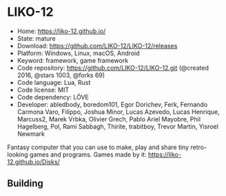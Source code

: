# LIKO-12

- Home: https://liko-12.github.io/
- State: mature
- Download: https://github.com/LIKO-12/LIKO-12/releases
- Platform: Windows, Linux, macOS, Android
- Keyword: framework, game framework
- Code repository: https://github.com/LIKO-12/LIKO-12.git (@created 2016, @stars 1003, @forks 69)
- Code language: Lua, Rust
- Code license: MIT
- Code dependency: LÖVE
- Developer: abledbody, boredom101, Egor Dorichev, Ferk, Fernando Carmona Varo, Filippo, Joshua Minor, Lucas Azevedo, Lucas Henrique, Marcuss2, Marek Vrbka, Olivier Grech, Pablo Ariel Mayobre, Phil Hagelberg, Pol, Rami Sabbagh, Thirite, trabitboy, Trevor Martin, Yisroel Newmark

Fantasy computer that you can use to make, play and share tiny retro-looking games and programs.
Games made by it: https://liko-12.github.io/Disks/

## Building
